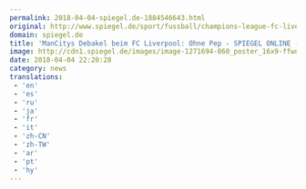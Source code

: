 ```yaml
---
permalink: 2018-04-04-spiegel.de-1884546643.html
original: http://www.spiegel.de/sport/fussball/champions-league-fc-liverpool-besiegt-manchester-city-deutlich-a-1201283.html#ref=rss
domain: spiegel.de
title: 'ManCitys Debakel beim FC Liverpool: Ohne Pep - SPIEGEL ONLINE - Sport'
image: http://cdn1.spiegel.de/images/image-1271694-860_poster_16x9-ffwn-1271694.jpg
date: 2018-04-04 22:20:28
category: news
translations: 
 - 'en'
 - 'es'
 - 'ru'
 - 'ja'
 - 'fr'
 - 'it'
 - 'zh-CN'
 - 'zh-TW'
 - 'ar'
 - 'pt'
 - 'hy'
---
```


